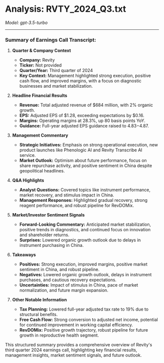 # Analysis: RVTY_2024_Q3.txt

*Model: gpt-3.5-turbo*

---

### Summary of Earnings Call Transcript:

1. **Quarter & Company Context**
   - **Company:** Revity
   - **Ticker:** Not provided
   - **Quarter/Year:** Third quarter of 2024
   - **Key Context:** Management highlighted strong execution, positive cash flow, and improved margins, with a focus on diagnostic businesses and market stabilization.

2. **Headline Financial Results**
   - **Revenue:** Total adjusted revenue of $684 million, with 2% organic growth.
   - **EPS:** Adjusted EPS of $1.28, exceeding expectations by $0.16.
   - **Margins:** Operating margins at 28.3%, up 80 basis points YoY.
   - **Guidance:** Full-year adjusted EPS guidance raised to $4.83-$4.87.

3. **Management Commentary**
   - **Strategic Initiatives:** Emphasis on strong operational execution, new product launches like Phenologic AI and Revity Transcribe AI service.
   - **Market Outlook:** Optimism about future performance, focus on share repurchase activity, and positive sentiment in China despite geopolitical headlines.

4. **Q&A Highlights**
   - **Analyst Questions:** Covered topics like instrument performance, market recovery, and stimulus impact in China.
   - **Management Responses:** Highlighted gradual recovery, strong reagent performance, and robust pipeline for RevDOMix.

5. **Market/Investor Sentiment Signals**
   - **Forward-Looking Commentary:** Anticipated market stabilization, positive trends in diagnostics, and continued focus on innovation and shareholder returns.
   - **Surprises:** Lowered organic growth outlook due to delays in instrument purchasing in China.

6. **Takeaways**
   - **Positives:** Strong execution, improved margins, positive market sentiment in China, and robust pipeline.
   - **Negatives:** Lowered organic growth outlook, delays in instrument purchases, and cautious recovery expectations.
   - **Uncertainties:** Impact of stimulus in China, pace of market normalization, and future margin expansion.

7. **Other Notable Information**
   - **Tax Planning:** Lowered full-year adjusted tax rate to 19% due to structural benefits.
   - **Free Cash Flow:** Strong conversion to adjusted net income, potential for continued improvement in working capital efficiency.
   - **RevDOMix:** Positive growth trajectory, robust pipeline for future growth in reproductive health segment. 

This structured summary provides a comprehensive overview of Revity's third quarter 2024 earnings call, highlighting key financial results, management insights, market sentiment signals, and future outlook.